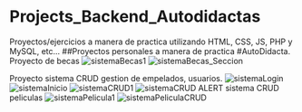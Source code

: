# Projects_Backend_Autodidactas
Proyectos/ejercicios a manera de practica utilizando HTML, CSS, JS, PHP y MySQL, etc...
##Proyectos personales a manera de practica #AutoDidacta.
Proyecto de becas
![sistemaBecas1](https://github.com/Jhoacin3/Projects_Backend_Autodidactas/assets/130729052/b9872af4-ec95-43b2-88cd-b275efe8aa55)
![sistemaBecas_Seccion](https://github.com/Jhoacin3/Projects_Backend_Autodidactas/assets/130729052/b780f831-3b40-410d-bd5a-625542a4d683)

Proyecto sistema CRUD gestion de empelados, usuarios.
![sistemaLogin](https://github.com/Jhoacin3/Projects_Backend_Autodidactas/assets/130729052/ce787864-4d47-4436-b28c-50778fe139bc)
![sistemaInicio](https://github.com/Jhoacin3/Projects_Backend_Autodidactas/assets/130729052/ab8fb69f-ad92-44a0-96e9-5898ab30cc75)
![sistemaCRUD1](https://github.com/Jhoacin3/Projects_Backend_Autodidactas/assets/130729052/9a54e780-82ff-46e9-a9f5-4d2cac0357e4)
![sistemaCRUD ALERT](https://github.com/Jhoacin3/Projects_Backend_Autodidactas/assets/130729052/42beb51f-afce-4a5c-ba7c-a0aaaf1ba3f0)
sistema CRUD peliculas
![sistemaPelicula1](https://github.com/Jhoacin3/Projects_Backend_Autodidactas/assets/130729052/c572c4a8-28ad-4b6b-9278-5cef1b18b8e3)
![sistemaPeliculaCRUD](https://github.com/Jhoacin3/Projects_Backend_Autodidactas/assets/130729052/06bd402f-4e87-41b9-b8e7-a1a43351db1b)
